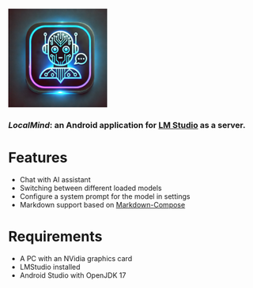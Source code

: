 <p>
<img src="./icon_app.webp" width="200" height="200">
</p>

### *LocalMind*: an Android application for <a href="https://lmstudio.ai/">LM Studio</a> as a server.

# Features

* Chat with AI assistant
* Switching between different loaded models
* Configure a system prompt for the model in settings
* Markdown support based on <a href="https://github.com/Yazan98/Markdown-Compose?utm_source=chatgpt.com">Markdown-Compose</a>

# Requirements

* A PC with an NVidia graphics card
* LMStudio installed
* Android Studio with OpenJDK 17